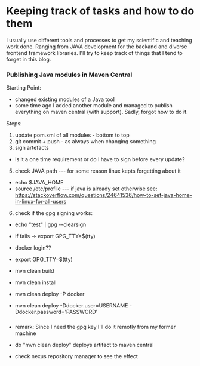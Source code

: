 # Keeping track of tasks and how to do them
I usually use different tools and processes to get my scientific and teaching work done. Ranging from JAVA development for the backand and diverse frontend framework libraries. I'll try to keep track of things that I tend to forget in this blog.


### Publishing Java modules in Maven Central
Starting Point:
* changed existing modules of a Java tool
* some time ago I added another module and managed to publish everything on maven central (with support). Sadly, forgot how to do it.

Steps:
1. update pom.xml of all modules - bottom to top
2. git commit + push - as always when changing something
3. sign artefacts
  * is it a one time requirement or do I have to sign before every update?
5. check JAVA path --- for some reason linux kepts forgetting about it
  * echo $JAVA_HOME
  * source /etc/profile --- if java is already set otherwise see: https://stackoverflow.com/questions/24641536/how-to-set-java-home-in-linux-for-all-users
6. check if the gpg signing works:
  * echo "test" | gpg --clearsign
  * if fails -> export GPG_TTY=$(tty)

* docker login??
* export GPG_TTY=$(tty)
* mvn clean build
* mvn clean install
* mvn clean deploy -P docker
* mvn clean deploy -Ddocker.user=USERNAME -Ddocker.password='PASSWORD'
###

* remark: Since I need the gpg key I'll do it remotly from my former machine



* do "mvn clean deploy" deploys artifact to maven central
* check nexus repository manager to see the effect
